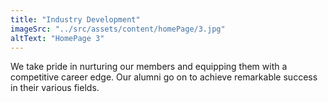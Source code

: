 ```yaml
---
title: "Industry Development"
imageSrc: "../src/assets/content/homePage/3.jpg"
altText: "HomePage 3"
---
```

We take pride in nurturing our members and equipping them with a competitive career edge. Our alumni go on to achieve remarkable success in their various fields.
